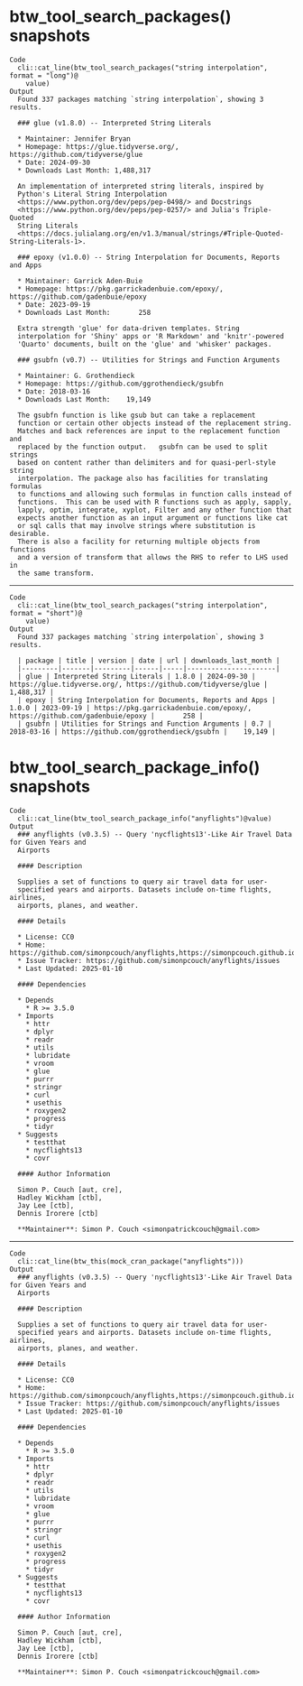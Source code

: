 # btw_tool_search_packages() snapshots

    Code
      cli::cat_line(btw_tool_search_packages("string interpolation", format = "long")@
        value)
    Output
      Found 337 packages matching `string interpolation`, showing 3 results.
      
      ### glue (v1.8.0) -- Interpreted String Literals
      
      * Maintainer: Jennifer Bryan
      * Homepage: https://glue.tidyverse.org/, https://github.com/tidyverse/glue
      * Date: 2024-09-30
      * Downloads Last Month: 1,488,317
      
      An implementation of interpreted string literals, inspired by
      Python's Literal String Interpolation
      <https://www.python.org/dev/peps/pep-0498/> and Docstrings
      <https://www.python.org/dev/peps/pep-0257/> and Julia's Triple-Quoted
      String Literals
      <https://docs.julialang.org/en/v1.3/manual/strings/#Triple-Quoted-String-Literals-1>.
      
      ### epoxy (v1.0.0) -- String Interpolation for Documents, Reports and Apps
      
      * Maintainer: Garrick Aden-Buie
      * Homepage: https://pkg.garrickadenbuie.com/epoxy/, https://github.com/gadenbuie/epoxy
      * Date: 2023-09-19
      * Downloads Last Month:       258
      
      Extra strength 'glue' for data-driven templates. String
      interpolation for 'Shiny' apps or 'R Markdown' and 'knitr'-powered
      'Quarto' documents, built on the 'glue' and 'whisker' packages.
      
      ### gsubfn (v0.7) -- Utilities for Strings and Function Arguments
      
      * Maintainer: G. Grothendieck
      * Homepage: https://github.com/ggrothendieck/gsubfn
      * Date: 2018-03-16
      * Downloads Last Month:    19,149
      
      The gsubfn function is like gsub but can take a replacement
      function or certain other objects instead of the replacement string.
      Matches and back references are input to the replacement function and
      replaced by the function output.   gsubfn can be used to split strings
      based on content rather than delimiters and for quasi-perl-style string
      interpolation. The package also has facilities for translating formulas
      to functions and allowing such formulas in function calls instead of
      functions.  This can be used with R functions such as apply, sapply,
      lapply, optim, integrate, xyplot, Filter and any other function that
      expects another function as an input argument or functions like cat
      or sql calls that may involve strings where substitution is desirable.
      There is also a facility for returning multiple objects from functions
      and a version of transform that allows the RHS to refer to LHS used in
      the same transform.

---

    Code
      cli::cat_line(btw_tool_search_packages("string interpolation", format = "short")@
        value)
    Output
      Found 337 packages matching `string interpolation`, showing 3 results.
      
      | package | title | version | date | url | downloads_last_month |
      |---------|-------|---------|------|-----|----------------------|
      | glue | Interpreted String Literals | 1.8.0 | 2024-09-30 | https://glue.tidyverse.org/, https://github.com/tidyverse/glue | 1,488,317 |
      | epoxy | String Interpolation for Documents, Reports and Apps | 1.0.0 | 2023-09-19 | https://pkg.garrickadenbuie.com/epoxy/, https://github.com/gadenbuie/epoxy |       258 |
      | gsubfn | Utilities for Strings and Function Arguments | 0.7 | 2018-03-16 | https://github.com/ggrothendieck/gsubfn |    19,149 |

# btw_tool_search_package_info() snapshots

    Code
      cli::cat_line(btw_tool_search_package_info("anyflights")@value)
    Output
      ### anyflights (v0.3.5) -- Query 'nycflights13'-Like Air Travel Data for Given Years and
      Airports
      
      #### Description
      
      Supplies a set of functions to query air travel data for user-
      specified years and airports. Datasets include on-time flights, airlines,
      airports, planes, and weather.
      
      #### Details
      
      * License: CC0
      * Home: https://github.com/simonpcouch/anyflights,https://simonpcouch.github.io/anyflights/
      * Issue Tracker: https://github.com/simonpcouch/anyflights/issues
      * Last Updated: 2025-01-10
      
      #### Dependencies
      
      * Depends
        * R >= 3.5.0
      * Imports
        * httr
        * dplyr
        * readr
        * utils
        * lubridate
        * vroom
        * glue
        * purrr
        * stringr
        * curl
        * usethis
        * roxygen2
        * progress
        * tidyr
      * Suggests
        * testthat
        * nycflights13
        * covr
      
      #### Author Information
      
      Simon P. Couch [aut, cre],
      Hadley Wickham [ctb],
      Jay Lee [ctb],
      Dennis Irorere [ctb]
      
      **Maintainer**: Simon P. Couch <simonpatrickcouch@gmail.com>

---

    Code
      cli::cat_line(btw_this(mock_cran_package("anyflights")))
    Output
      ### anyflights (v0.3.5) -- Query 'nycflights13'-Like Air Travel Data for Given Years and
      Airports
      
      #### Description
      
      Supplies a set of functions to query air travel data for user-
      specified years and airports. Datasets include on-time flights, airlines,
      airports, planes, and weather.
      
      #### Details
      
      * License: CC0
      * Home: https://github.com/simonpcouch/anyflights,https://simonpcouch.github.io/anyflights/
      * Issue Tracker: https://github.com/simonpcouch/anyflights/issues
      * Last Updated: 2025-01-10
      
      #### Dependencies
      
      * Depends
        * R >= 3.5.0
      * Imports
        * httr
        * dplyr
        * readr
        * utils
        * lubridate
        * vroom
        * glue
        * purrr
        * stringr
        * curl
        * usethis
        * roxygen2
        * progress
        * tidyr
      * Suggests
        * testthat
        * nycflights13
        * covr
      
      #### Author Information
      
      Simon P. Couch [aut, cre],
      Hadley Wickham [ctb],
      Jay Lee [ctb],
      Dennis Irorere [ctb]
      
      **Maintainer**: Simon P. Couch <simonpatrickcouch@gmail.com>

